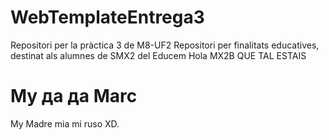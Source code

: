 # WebTemplateEntrega3
Repositori per la pràctica 3 de M8-UF2
Repositori per finalitats educatives, destinat als alumnes de SMX2 del Educem
Hola MX2B QUE TAL ESTAIS

<!DOCTYPE html>
<html>
<body>

<h1>My да да Marc</h1>

<p>My Madre mia mi ruso XD.</p>

</body>
</html>
